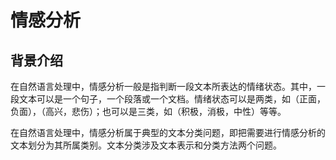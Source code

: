 # 情感分析

## 背景介绍
在自然语言处理中，情感分析一般是指判断一段文本所表达的情绪状态。其中，一段文本可以是一个句子，一个段落或一个文档。情绪状态可以是两类，如（正面，负面），（高兴，悲伤）；也可以是三类，如（积极，消极，中性）等等。

在自然语言处理中，情感分析属于典型的文本分类问题，即把需要进行情感分析的文本划分为其所属类别。文本分类涉及文本表示和分类方法两个问题。